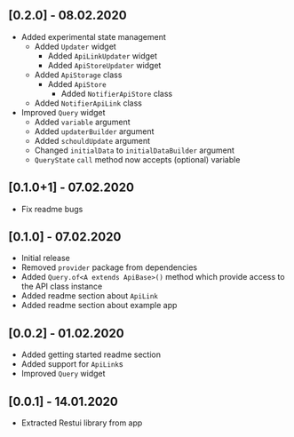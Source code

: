 ## [0.2.0] - 08.02.2020
* Added experimental state management
  * Added `Updater` widget 
    * Added  `ApiLinkUpdater` widget
    * Added  `ApiStoreUpdater` widget
  * Added `ApiStorage` class
    * Added `ApiStore` 
      * Added `NotifierApiStore` class
  * Added `NotifierApiLink` class
* Improved `Query` widget
  * Added `variable` argument
  * Added `updaterBuilder` argument
  * Added `schouldUpdate` argument
  * Changed `initialData` to `initialDataBuilder` argument
  * `QueryState` `call` method now accepts (optional) variable 
## [0.1.0+1] - 07.02.2020
* Fix readme bugs
## [0.1.0] - 07.02.2020
* Initial release
* Removed `provider` package from dependencies
* Added `Query.of<A extends ApiBase>()` method which provide access to the API class instance
* Added readme section about `ApiLink`
* Added readme section about example app
  
## [0.0.2] - 01.02.2020
* Added getting started readme section
* Added support for `ApiLink`s
* Improved `Query` widget
  
## [0.0.1] - 14.01.2020
* Extracted Restui library from app
